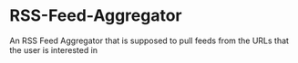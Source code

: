 RSS-Feed-Aggregator
===================

An RSS Feed Aggregator that is supposed to pull feeds from the URLs that the user is interested in
